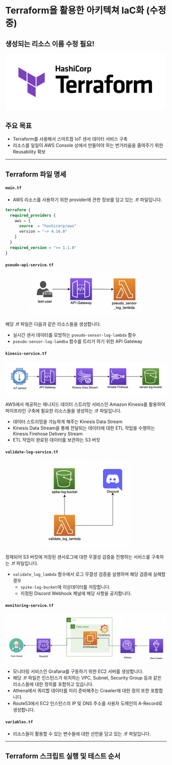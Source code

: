 # Terraform을 활용한 아키텍쳐 IaC화 (수정 중)

## 생성되는 리소스 이름 수정 필요!

<a href="https://www.terraform.io/"><img src="../assets/Terraform.png" alt="centered image" width="500"/></a>

## 주요 목표
- Terraform를 사용해서 스마트팜 IoT 센서 데이터 서비스 구축
- 리소스를 일일이 AWS Console 상에서 만들어야 하는 번거러움을 줄여주기 위한 Reusability 확보

---

## Terraform 파일 명세

#### `main.tf`
- AWS 리소스를 사용하기 위한 provider에 관한 정보를 담고 있는 .tf 파일입니다.

```terraform
terraform {
  required_providers {
    aws = {
      source  = "hashicorp/aws"
      version = "~> 4.16.0"
    }
  }
  required_version = ">= 1.1.0"
}
```
#### `pseudo-api-service.tf`

<div style="text-align: center;"><img src="../assets/final-architecture-part-1.png" alt="isolated" width="350"/></div>

해당 .tf 파일은 다음과 같은 리소스들을 생성합니다.
- 실시간 센서 데이터를 모방하는 `pseudo-sensor-log-lambda` 함수
- `pseudo-sensor-log-lamdba` 함수를 트리거 하기 위한 API Gateway

#### `kinesis-service.tf`

<div style="text-align: center;"><img src="../assets/final-architecture-part-2.png" alt="isolated" width="600"/></div>

AWS에서 제공하는 매니지드 데이터 스트리밍 서비스인 Amazon Kinesis를 활용하여 파이프라인 구축에 필요한 리소스들을 생성하는 .tf 파일입니다.
- 데이터 스트리밍을 가능하게 해주는 Kinesis Data Stream
- Kinesis Data Stream을 통해 전달되는 데이터에 대한 ETL 작업을 수행하는 Kinesis Firehose Delivery Stream
- ETL 작업이 완료된 데이터를 보관하는 S3 버킷


#### `validate-log-service.tf`
<div style="text-align: center;"><img src="../assets/final-architecture-part-3.png" alt="isolated" width="280"/></div>

정제되어 S3 버킷에 저장된 센서로그에 대한 무결성 검증을 진행하는 서비스를 구축하는 .tf 파일입니다.
- `validate_log_lambda` 함수에서 로그 무결성 검증을 실행하며 해당 검증에 실패할 경우
  - `spike-log-bucket`에 이상데이터를 저장합니다.
  - 지정된 Discord Webhook 채널에 해당 사항을 공지합니다.

#### `monitoring-service.tf`

<div style="text-align: center;"><img src="../assets/final-architecture-part-4.png" alt="isolated" width="600"/></div>

- 모니터링 서비스인 Grafana를 구동하기 위한 EC2 서버를 생성합니다.
- 해당 .tf 파일은 인스턴스가 위치하는 VPC, Subnet, Security Group 등과 같은 리소스들에 대한 정의를 포함하고 있습니다.
- Athena에서 쿼리할 데이터를 미리 준비해주는 Crawler에 대한 정의 또한 포함합니다.
- Route53에서 EC2 인스턴스의 IP 및 DNS 주소를 사용자 도메인의 A-Record로 생성합니다.

#### `variables.tf`
- 리소스들이 활용할 수 있는 변수들에 대한 선언을 담고 있는 .tf 파일입니다.

---
## Terraform 스크립트 실행 및 테스트 순서
